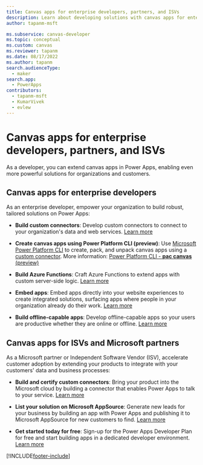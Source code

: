```yaml
---
title: Canvas apps for enterprise developers, partners, and ISVs
description: Learn about developing solutions with canvas apps for enterprise developers, partners, and ISVs.
author: tapanm-msft

ms.subservice: canvas-developer
ms.topic: conceptual
ms.custom: canvas
ms.reviewer: tapanm
ms.date: 08/17/2022
ms.author: tapanm
search.audienceType: 
  - maker
search.app: 
  - PowerApps
contributors:
  - tapanm-msft
  - KumarVivek
  - evlew
---
```


# Canvas apps for enterprise developers, partners, and ISVs

As a developer, you can extend canvas apps in Power Apps, enabling even more powerful solutions for organizations and customers.

## Canvas apps for enterprise developers

As an enterprise developer, empower your organization to build robust, tailored solutions on Power Apps:

- **Build custom connectors**: Develop custom connectors to connect to your organization's data and web services. [Learn more](/connectors/custom-connectors/)

- **Create canvas apps using Power Platform CLI (preview)**: Use [Microsoft Power Platform CLI](/power-platform/developer/cli/introduction) to create, pack, and unpack canvas apps using a [custom connector](/connectors/custom-connectors/). More information: [Power Platform CLI - **pac canvas** (preview)](/power-platform/developer/cli/reference/canvas)

- **Build Azure Functions**: Craft Azure Functions to extend apps with custom server-side logic. [Learn more](/azure/azure-functions/app-service-export-api-to-powerapps-and-flow)

- **Embed apps**: Embed apps directly into your website experiences to create integrated solutions, surfacing apps where people in your organization already do their work. [Learn more](embed-apps-dev.md)

- **Build offline-capable apps**: Develop offline-capable apps so your users are productive whether they are online or offline. [Learn more](offline-apps.md)

## Canvas apps for ISVs and Microsoft partners

As a Microsoft partner or Independent Software Vendor (ISV), accelerate customer adoption by extending your products to integrate with your customers' data and business processes:

- **Build and certify custom connectors**: Bring your product into the Microsoft cloud by building a connector that enables Power Apps to talk to your service. [Learn more](/connectors/custom-connectors/submit-certification)

- **List your solution on Microsoft AppSource**: Generate new leads for your business by building an app with Power Apps and publishing it to Microsoft AppSource for new customers to find. [Learn more](../../developer/data-platform/publish-app-appsource.md)

- **Get started today for free**: Sign-up for the Power Apps Developer Plan for free and start building apps in a dedicated developer environment. [Learn more](../developer-plan.md)


[!INCLUDE[footer-include](../../includes/footer-banner.md)]